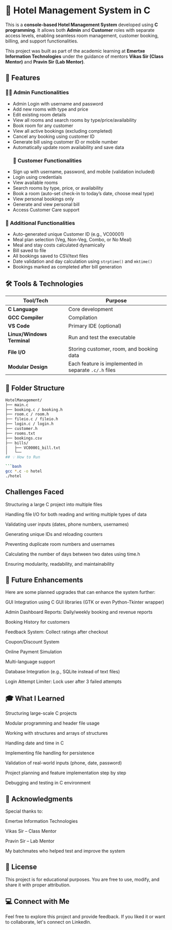 # 🏨 Hotel Management System in C

This is a **console-based Hotel Management System** developed using **C programming**. It allows both **Admin** and **Customer** roles with separate access levels, enabling seamless room management, customer booking, billing, and support functionalities.

This project was built as part of the academic learning at **Emertxe Information Technologies** under the guidance of mentors **Vikas Sir (Class Mentor)** and **Pravin Sir (Lab Mentor)**.
## 🔧 Features

### 👨‍💼 Admin Functionalities
- Admin Login with username and password
- Add new rooms with type and price
- Edit existing room details
- View all rooms and search rooms by type/price/availability
- Book room for any customer
- View all active bookings (excluding completed)
- Cancel any booking using customer ID
- Generate bill using customer ID or mobile number
- Automatically update room availability and save data
  ### 👤 Customer Functionalities
- Sign up with username, password, and mobile (validation included)
- Login using credentials
- View available rooms
- Search rooms by type, price, or availability
- Book a room (auto-set check-in to today’s date, choose meal type)
- View personal bookings only
- Generate and view personal bill
- Access Customer Care support
### 📑 Additional Functionalities
- Auto-generated unique Customer ID (e.g., VC00001)
- Meal plan selection (Veg, Non-Veg, Combo, or No Meal)
- Meal and stay costs calculated dynamically
- Bill saved to file
- All bookings saved to CSV/text files
- Date validation and day calculation using `strptime()` and `mktime()`
- Bookings marked as completed after bill generation
## 🛠️ Tools & Technologies

| Tool/Tech        | Purpose                            |
|------------------|-------------------------------------|
| **C Language**   | Core development                    |
| **GCC Compiler** | Compilation                         |
| **VS Code**      | Primary IDE (optional)              |
| **Linux/Windows Terminal** | Run and test the executable     |
| **File I/O**     | Storing customer, room, and booking data |
| **Modular Design** | Each feature is implemented in separate `.c/.h` files |
## 📁 Folder Structure

```bash
HotelManagement/
├── main.c
├── booking.c / booking.h
├── room.c / room.h
├── fileio.c / fileio.h
├── login.c / login.h
├── customer.h
├── rooms.txt
├── bookings.csv
├── bills/
│   ├── VC00001_bill.txt
│   └──
## 💡 How to Run

```bash
gcc *.c -o hotel
./hotel
```
##  Challenges Faced

Structuring a large C project into multiple files

Handling file I/O for both reading and writing multiple types of data

Validating user inputs (dates, phone numbers, usernames)

Generating unique IDs and reloading counters

Preventing duplicate room numbers and usernames

Calculating the number of days between two dates using time.h

Ensuring modularity, readability, and maintainability
##  🌟 Future Enhancements

Here are some planned upgrades that can enhance the system further:

GUI Integration using C GUI libraries (GTK or even Python-Tkinter wrapper)

Admin Dashboard Reports: Daily/weekly booking and revenue reports

Booking History for customers

Feedback System: Collect ratings after checkout

Coupon/Discount System

Online Payment Simulation

Multi-language support

Database Integration (e.g., SQLite instead of text files)

Login Attempt Limiter: Lock user after 3 failed attempts

##  🎓 What I Learned
Structuring large-scale C projects

Modular programming and header file usage

Working with structures and arrays of structures

Handling date and time in C

Implementing file handling for persistence

Validation of real-world inputs (phone, date, password)

Project planning and feature implementation step by step

Debugging and testing in C environment
##  🙏 Acknowledgments
Special thanks to:

Emertxe Information Technologies

Vikas Sir – Class Mentor

Pravin Sir – Lab Mentor

My batchmates who helped test and improve the system
##  📄 License
This project is for educational purposes. You are free to use, modify, and share it with proper attribution.

##  💻 Connect with Me
Feel free to explore this project and provide feedback. If you liked it or want to collaborate, let's connect on LinkedIn.

